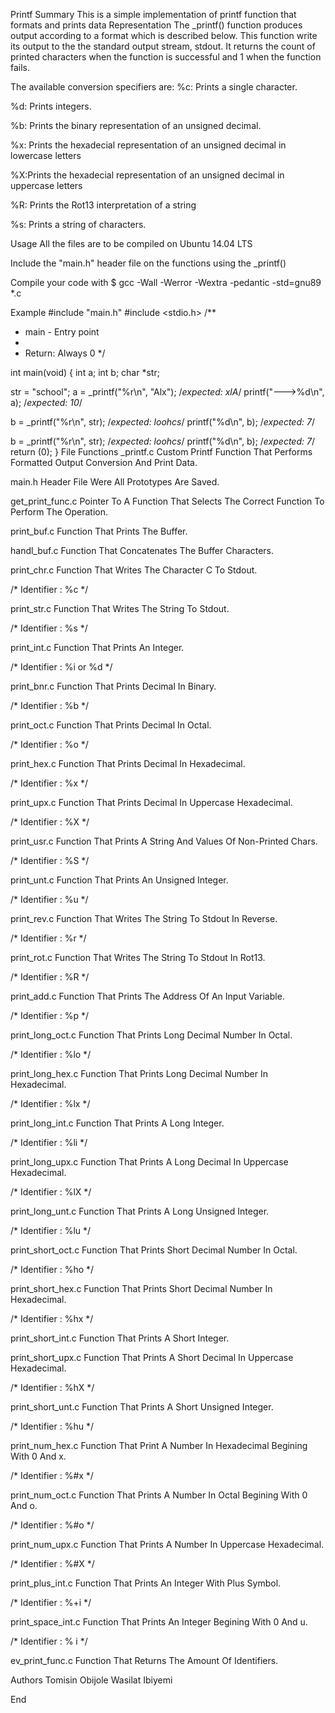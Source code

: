 Printf
Summary
This is a simple implementation of printf function that formats and prints data
Representation
The _printf() function produces output according to a format which is described below. This function write its output to the the standard output stream, stdout. It returns the count of printed characters when the function is successful and 1 when the function fails.

The available conversion specifiers are:
%c: Prints a single character.

%d: Prints integers.

%b: Prints the binary representation of an unsigned decimal.

%x: Prints the hexadecial representation of an unsigned decimal in lowercase letters

%X:Prints the hexadecial representation of an unsigned decimal in uppercase letters

%R: Prints the Rot13 interpretation of a string

%s: Prints a string of characters.

Usage
All the files are to be compiled on Ubuntu 14.04 LTS

Include the "main.h" header file on the functions using the _printf()

Compile your code with $ gcc -Wall -Werror -Wextra -pedantic -std=gnu89 *.c

Example
#include "main.h"
#include <stdio.h>
/**
* main - Entry point
*
* Return: Always 0
*/

int main(void)
{
  int a;
  int b;
  char *str;

  str = "school";
  a = _printf("%r\n", "Alx"); /*expected: xlA*/
  printf("--->%d\n", a); /*expected: 10*/

  b = _printf("%r\n", str); /*expected: loohcs*/
  printf("%d\n", b); /*expected: 7*/

  b = _printf("%r\n", str); /*expected: loohcs*/
  printf("%d\n", b); /*expected: 7*/
  return (0);
}
File Functions
_printf.c
Custom Printf Function That Performs Formatted Output Conversion And Print Data.

main.h
Header File Were All Prototypes Are Saved.

get_print_func.c
Pointer To A Function That Selects The Correct Function To Perform The Operation.

print_buf.c
Function That Prints The Buffer.

handl_buf.c
Function That Concatenates The Buffer Characters.

print_chr.c
Function That Writes The Character C To Stdout.

/* Identifier : %c */

print_str.c
Function That Writes The String To Stdout.

/* Identifier : %s */

print_int.c
Function That Prints An Integer.

/* Identifier : %i or %d */

print_bnr.c
Function That Prints Decimal In Binary.

/* Identifier : %b */

print_oct.c
Function That Prints Decimal In Octal.

/* Identifier : %o */

print_hex.c
Function That Prints Decimal In Hexadecimal.

/* Identifier : %x */

print_upx.c
Function That Prints Decimal In Uppercase Hexadecimal.

/* Identifier : %X */

print_usr.c
Function That Prints A String And Values Of Non-Printed Chars.

/* Identifier : %S */

print_unt.c
Function That Prints An Unsigned Integer.

/* Identifier : %u */

print_rev.c
Function That Writes The String To Stdout In Reverse.

/* Identifier : %r */

print_rot.c
Function That Writes The String To Stdout In Rot13.

/* Identifier : %R */

print_add.c
Function That Prints The Address Of An Input Variable.

/* Identifier : %p */

print_long_oct.c
Function That Prints Long Decimal Number In Octal.

/* Identifier : %lo */

print_long_hex.c
Function That Prints Long Decimal Number In Hexadecimal.

/* Identifier : %lx */

print_long_int.c
Function That Prints A Long Integer.

/* Identifier : %li */

print_long_upx.c
Function That Prints A Long Decimal In Uppercase Hexadecimal.

/* Identifier : %lX */

print_long_unt.c
Function That Prints A Long Unsigned Integer.

/* Identifier : %lu */

print_short_oct.c
Function That Prints Short Decimal Number In Octal.

/* Identifier : %ho */

print_short_hex.c
Function That Prints Short Decimal Number In Hexadecimal.

/* Identifier : %hx */

print_short_int.c
Function That Prints A Short Integer.

print_short_upx.c
Function That Prints A Short Decimal In Uppercase Hexadecimal.

/* Identifier : %hX */

print_short_unt.c
Function That Prints A Short Unsigned Integer.

/* Identifier : %hu */

print_num_hex.c
Function That Print A Number In Hexadecimal Begining With 0 And x.

/* Identifier : %#x */

print_num_oct.c
Function That Prints A Number In Octal Begining With 0 And o.

/* Identifier : %#o */

print_num_upx.c
Function That Prints A Number In Uppercase Hexadecimal.

/* Identifier : %#X */

print_plus_int.c
Function That Prints An Integer With Plus Symbol.

/* Identifier : %+i */

print_space_int.c
Function That Prints An Integer Begining With 0 And u.

/* Identifier : % i */

ev_print_func.c
Function That Returns The Amount Of Identifiers.

Authors
Tomisin Obijole
Wasilat Ibiyemi

End
